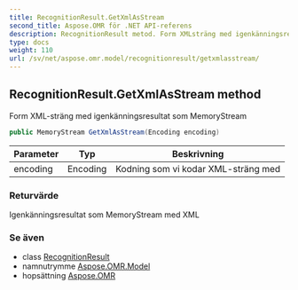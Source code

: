```yaml
---
title: RecognitionResult.GetXmlAsStream
second_title: Aspose.OMR för .NET API-referens
description: RecognitionResult metod. Form XMLsträng med igenkänningsresultat som MemoryStream
type: docs
weight: 110
url: /sv/net/aspose.omr.model/recognitionresult/getxmlasstream/
---
```

## RecognitionResult.GetXmlAsStream method

Form XML-sträng med igenkänningsresultat som MemoryStream

```csharp
public MemoryStream GetXmlAsStream(Encoding encoding)
```

| Parameter | Typ | Beskrivning |
| --- | --- | --- |
| encoding | Encoding | Kodning som vi kodar XML-sträng med |

### Returvärde

Igenkänningsresultat som MemoryStream med XML

### Se även

* class [RecognitionResult](../)
* namnutrymme [Aspose.OMR.Model](../../recognitionresult/)
* hopsättning [Aspose.OMR](../../../)


